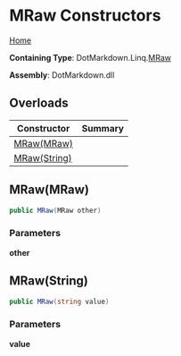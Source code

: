 # MRaw Constructors

[Home](../../../../README.md)

**Containing Type**: DotMarkdown\.Linq\.[MRaw](../README.md)

**Assembly**: DotMarkdown\.dll

## Overloads

| Constructor | Summary |
| ----------- | ------- |
| [MRaw(MRaw)](#DotMarkdown_Linq_MRaw__ctor_DotMarkdown_Linq_MRaw_) | |
| [MRaw(String)](#DotMarkdown_Linq_MRaw__ctor_System_String_) | |

## MRaw\(MRaw\) <a name="DotMarkdown_Linq_MRaw__ctor_DotMarkdown_Linq_MRaw_"></a>

```csharp
public MRaw(MRaw other)
```

### Parameters

**other**

## MRaw\(String\) <a name="DotMarkdown_Linq_MRaw__ctor_System_String_"></a>

```csharp
public MRaw(string value)
```

### Parameters

**value**